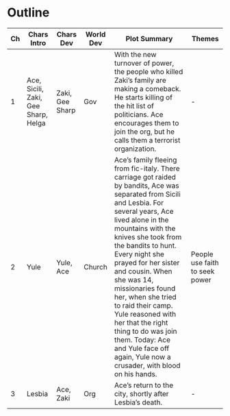 # Outline

| Ch | Chars Intro | Chars Dev | World Dev | Plot Summary | Themes |
| --- | --- | --- | --- | --- | --- |
| 1 | Ace, Sicili, Zaki, Gee Sharp, Helga | Zaki, Gee Sharp | Gov | With the new turnover of power, the people who killed Zaki’s family are making a comeback. He starts killing of the hit list of politicians. Ace encourages them to join the org, but he calls them a terrorist organization. | - |
| 2 | Yule | Yule, Ace | Church |Ace’s family fleeing from fic-italy. There carriage got raided by bandits, Ace was separated from Sicili and Lesbia. For several years, Ace lived alone in the mountains with the knives she took from the bandits to hunt. Every night she prayed for her sister and cousin. When she was 14, missionaries found her, when she tried to raid their camp. Yule reasoned with her that the right thing to do was join them. Today: Ace and Yule face off again, Yule now a crusader, with blood on his hands. | People use faith to seek power |
| 3 | Lesbia |Ace, Zaki | Org |Ace’s return to the city, shortly after Lesbia’s death. | - |
